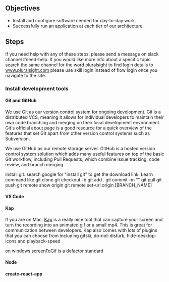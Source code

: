 ## Objectives
* Install and configure software needed for day-to-day work.
* Successfully run an application at each tier of our architecture.

## Steps

If you need help with any of these steps, please send a message on slack channel #need-help. If you would like more info about a specific topic search the same channel for the word pluralsight to find login details to www.pluralsight.com please use skill login instead of flow login once you navigate to the site.
### Install development tools


#### Git and GitHub
We use Git as our version control system for ongoing development. Git is a distributed VCS, meaning it allows for individual developers to maintain their own code branching and merging on their local development environment. Git's official about page is a good resource for a quick overview of the features that set Git apart from other version control systems such as Subversion.

We use GitHub as our remote storage server. GitHub is a hosted version control system solution which adds many useful features on top of the basic Git workflow, including Pull Requests, which combine issue tracking, code review, and branch merging.

Install git. search google for "install git" to get the download link. Learn command like
git clone
git checkout -b
git add .
git commit -m ""
git pull
git push
git remote show origin
git remote set-url origin [BRANCH_NAME]

#### VS Code

#### Kap
If you are on Mac. [Kap](https://getkap.co/) is a really nice tool that can capture your screen and turn the recording into an animated gif or a small mp4. This is great for communication between developers. Kap also comes with lots of plugins that you can choose from including gifski, do-not-disturb, hide-desktop-icons and playback-speed

on windows [screenToGif ](https://www.screentogif.com/) is a defactor standard

#### Node

#### create-react-app